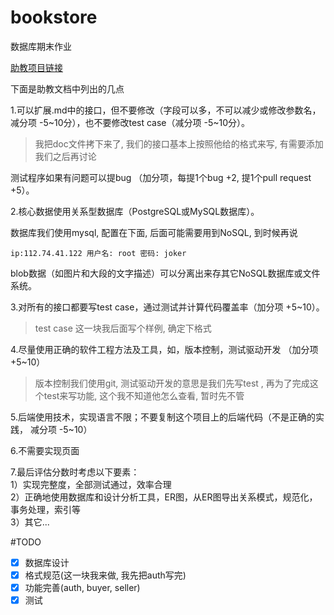 # bookstore
数据库期末作业

[助教项目链接](https://github.com/DaSE-DBMS/bookstore)

下面是助教文档中列出的几点



1.可以扩展.md中的接口，但不要修改（字段可以多，不可以减少或修改参数名，减分项 -5~10分），也不要修改test case（减分项 -5~10分）。

> 我把doc文件拷下来了, 我们的接口基本上按照他给的格式来写, 有需要添加我们之后再讨论



测试程序如果有问题可以提bug （加分项，每提1个bug +2, 提1个pull request +5）。<br>



2.核心数据使用关系型数据库（PostgreSQL或MySQL数据库）。

数据库我们使用mysql, 配置在下面, 后面可能需要用到NoSQL, 到时候再说

`ip:112.74.41.122 用户名: root 密码: joker`

blob数据（如图片和大段的文字描述）可以分离出来存其它NoSQL数据库或文件系统。 <br>

3.对所有的接口都要写test case，通过测试并计算代码覆盖率（加分项 +5~10）。 <br>

> test case 这一块我后面写个样例, 确定下格式



4.尽量使用正确的软件工程方法及工具，如，版本控制，测试驱动开发 （加分项 +5~10）<br>

> 版本控制我们使用git,  测试驱动开发的意思是我们先写test , 再为了完成这个test来写功能, 这个我不知道他怎么查看, 暂时先不管

5.后端使用技术，实现语言不限；不要复制这个项目上的后端代码（不是正确的实践， 减分项 -5~10）<br>

6.不需要实现页面 <br>

7.最后评估分数时考虑以下要素：<br>
1）实现完整度，全部测试通过，效率合理 <br>
2）正确地使用数据库和设计分析工具，ER图，从ER图导出关系模式，规范化，事务处理，索引等 <br>
3）其它... <br>



#TODO

- [x] 数据库设计
- [x] 格式规范(这一块我来做, 我先把auth写完)
- [x] 功能完善(auth, buyer, seller)
- [x] 测试